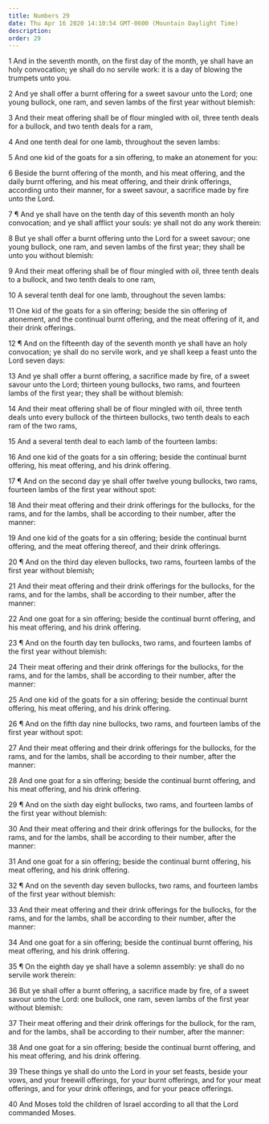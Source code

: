 ```yaml
---
title: Numbers 29
date: Thu Apr 16 2020 14:10:54 GMT-0600 (Mountain Daylight Time)
description: 
order: 29
---
```


<span></span>
<p>
  1 And in the seventh month, on the first day of the month, ye shall have an
  holy convocation; ye shall do no servile work: it is a day of blowing the
  trumpets unto you.
</p>
<p>
  2 And ye shall offer a burnt offering for a sweet savour unto the Lord; one
  young bullock, one ram, and seven lambs of the first year without blemish:
</p>
<p>
  3 And their meat offering shall be of flour mingled with oil, three tenth
  deals for a bullock, and two tenth deals for a ram,
</p>
<p>4 And one tenth deal for one lamb, throughout the seven lambs:</p>
<p>
  5 And one kid of the goats for a sin offering, to make an atonement for you:
</p>
<p>
  6 Beside the burnt offering of the month, and his meat offering, and the daily
  burnt offering, and his meat offering, and their drink offerings, according
  unto their manner, for a sweet savour, a sacrifice made by fire unto the Lord.
</p>
<p>
  7 &#xB6; And ye shall have on the tenth day of this seventh month an holy
  convocation; and ye shall afflict your souls: ye shall not do any work
  therein:
</p>
<p>
  8 But ye shall offer a burnt offering unto the Lord for a sweet savour; one
  young bullock, one ram, and seven lambs of the first year; they shall be unto
  you without blemish:
</p>
<p>
  9 And their meat offering shall be of flour mingled with oil, three tenth
  deals to a bullock, and two tenth deals to one ram,
</p>
<p>10 A several tenth deal for one lamb, throughout the seven lambs:</p>
<p>
  11 One kid of the goats for a sin offering; beside the sin offering of
  atonement, and the continual burnt offering, and the meat offering of it, and
  their drink offerings.
</p>
<p>
  12 &#xB6; And on the fifteenth day of the seventh month ye shall have an holy
  convocation; ye shall do no servile work, and ye shall keep a feast unto the
  Lord seven days:
</p>
<p>
  13 And ye shall offer a burnt offering, a sacrifice made by fire, of a sweet
  savour unto the Lord; thirteen young bullocks, two rams, and fourteen lambs of
  the first year; they shall be without blemish:
</p>
<p>
  14 And their meat offering shall be of flour mingled with oil, three tenth
  deals unto every bullock of the thirteen bullocks, two tenth deals to each ram
  of the two rams,
</p>
<p>15 And a several tenth deal to each lamb of the fourteen lambs:</p>
<p>
  16 And one kid of the goats for a sin offering; beside the continual burnt
  offering, his meat offering, and his drink offering.
</p>
<p>
  17 &#xB6; And on the second day ye shall offer twelve young bullocks, two
  rams, fourteen lambs of the first year without spot:
</p>
<p>
  18 And their meat offering and their drink offerings for the bullocks, for the
  rams, and for the lambs, shall be according to their number, after the manner:
</p>
<p>
  19 And one kid of the goats for a sin offering; beside the continual burnt
  offering, and the meat offering thereof, and their drink offerings.
</p>
<p>
  20 &#xB6; And on the third day eleven bullocks, two rams, fourteen lambs of
  the first year without blemish;
</p>
<p>
  21 And their meat offering and their drink offerings for the bullocks, for the
  rams, and for the lambs, shall be according to their number, after the manner:
</p>
<p>
  22 And one goat for a sin offering; beside the continual burnt offering, and
  his meat offering, and his drink offering.
</p>
<p>
  23 &#xB6; And on the fourth day ten bullocks, two rams, and fourteen lambs of
  the first year without blemish:
</p>
<p>
  24 Their meat offering and their drink offerings for the bullocks, for the
  rams, and for the lambs, shall be according to their number, after the manner:
</p>
<p>
  25 And one kid of the goats for a sin offering; beside the continual burnt
  offering, his meat offering, and his drink offering.
</p>
<p>
  26 &#xB6; And on the fifth day nine bullocks, two rams, and fourteen lambs of
  the first year without spot:
</p>
<p>
  27 And their meat offering and their drink offerings for the bullocks, for the
  rams, and for the lambs, shall be according to their number, after the manner:
</p>
<p>
  28 And one goat for a sin offering; beside the continual burnt offering, and
  his meat offering, and his drink offering.
</p>
<p>
  29 &#xB6; And on the sixth day eight bullocks, two rams, and fourteen lambs of
  the first year without blemish:
</p>
<p>
  30 And their meat offering and their drink offerings for the bullocks, for the
  rams, and for the lambs, shall be according to their number, after the manner:
</p>
<p>
  31 And one goat for a sin offering; beside the continual burnt offering, his
  meat offering, and his drink offering.
</p>
<p>
  32 &#xB6; And on the seventh day seven bullocks, two rams, and fourteen lambs
  of the first year without blemish:
</p>
<p>
  33 And their meat offering and their drink offerings for the bullocks, for the
  rams, and for the lambs, shall be according to their number, after the manner:
</p>
<p>
  34 And one goat for a sin offering; beside the continual burnt offering, his
  meat offering, and his drink offering.
</p>
<p>
  35 &#xB6; On the eighth day ye shall have a solemn assembly: ye shall do no
  servile work therein:
</p>
<p>
  36 But ye shall offer a burnt offering, a sacrifice made by fire, of a sweet
  savour unto the Lord: one bullock, one ram, seven lambs of the first year
  without blemish:
</p>
<p>
  37 Their meat offering and their drink offerings for the bullock, for the ram,
  and for the lambs, shall be according to their number, after the manner:
</p>
<p>
  38 And one goat for a sin offering; beside the continual burnt offering, and
  his meat offering, and his drink offering.
</p>
<p>
  39 These things ye shall do unto the Lord in your set feasts, beside your
  vows, and your freewill offerings, for your burnt offerings, and for your meat
  offerings, and for your drink offerings, and for your peace offerings.
</p>
<p>
  40 And Moses told the children of Israel according to all that the Lord
  commanded Moses.
</p>
